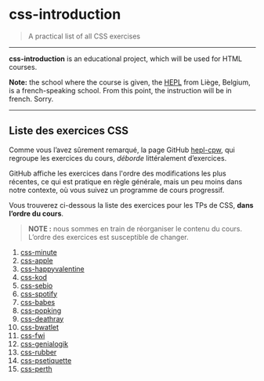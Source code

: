 # css-introduction

> A practical list of all CSS exercises

* * *

**css-introduction** is an educational project, which will be used for HTML courses.

**Note:** the school where the course is given, the [HEPL](http://www.provincedeliege.be/hauteecole) from Liège, Belgium, is a french-speaking school. From this point, the instruction will be in french. Sorry.

* * *

## Liste des exercices CSS

Comme vous l’avez sûrement remarqué, la page GitHub [hepl-cpw](https://github.com/hepl-cpw), qui regroupe les exercices du cours, _déborde_ littéralement d’exercices.  

GitHub affiche les exercices dans l'ordre des modifications les plus récentes, ce qui est pratique en règle générale, mais un peu moins dans notre contexte, où vous suivez un programme de cours progressif.

Vous trouverez ci-dessous la liste des exercices pour les TPs de CSS, **dans l’ordre du cours**.

> **NOTE :** nous sommes en train de réorganiser le contenu du cours. L’ordre des exercices est susceptible de changer.

1. [css-minute](https://github.com/hepl-cpw/css-minute)
1. [css-apple](https://github.com/hepl-cpw/css-apple)
1. [css-happyvalentine](https://github.com/hepl-cpw/css-happyvalentine)
1. [css-kod](https://github.com/hepl-cpw/css-kod)
1. [css-sebio](https://github.com/hepl-cpw/css-sebio) 
1. [css-spotify](https://github.com/hepl-cpw/css-spotify) 
1. [css-babes](https://github.com/hepl-cpw/css-babes)
1. [css-popking](https://github.com/hepl-cpw/css-popking)
1. [css-deathray](https://github.com/hepl-cpw/css-deathray)
1. [css-bwatlet](https://github.com/hepl-cpw/css-bwatlet)
1. [css-fwi](https://github.com/hepl-cpw/css-fwi)
1. [css-genialogik](https://github.com/hepl-cpw/css-genialogik)
1. [css-rubber](https://github.com/hepl-cpw/css-rubber)
1. [css-psetiquette](https://github.com/hepl-cpw/css-psetiquette)
1. [css-perth](https://github.com/hepl-cpw/css-perth)